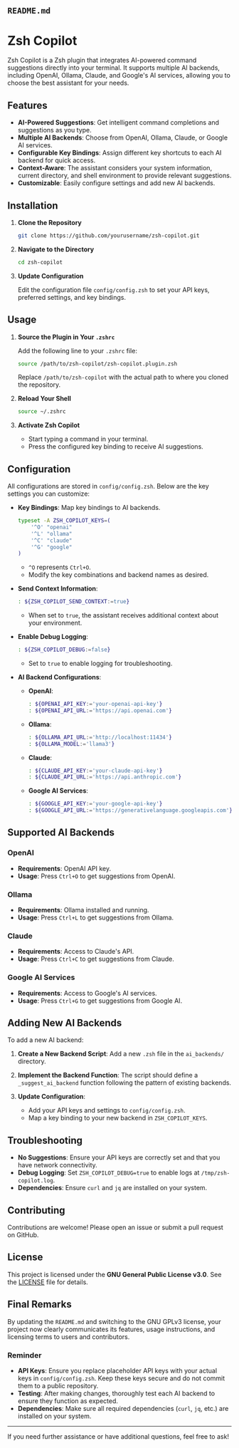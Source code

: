
## `README.md`

# Zsh Copilot

Zsh Copilot is a Zsh plugin that integrates AI-powered command suggestions directly into your terminal. It supports multiple AI backends, including OpenAI, Ollama, Claude, and Google's AI services, allowing you to choose the best assistant for your needs.

## Features

- **AI-Powered Suggestions**: Get intelligent command completions and suggestions as you type.
- **Multiple AI Backends**: Choose from OpenAI, Ollama, Claude, or Google AI services.
- **Configurable Key Bindings**: Assign different key shortcuts to each AI backend for quick access.
- **Context-Aware**: The assistant considers your system information, current directory, and shell environment to provide relevant suggestions.
- **Customizable**: Easily configure settings and add new AI backends.

## Installation

1. **Clone the Repository**

   ```bash
   git clone https://github.com/yourusername/zsh-copilot.git
   ```

2. **Navigate to the Directory**

   ```bash
   cd zsh-copilot
   ```

3. **Update Configuration**

   Edit the configuration file `config/config.zsh` to set your API keys, preferred settings, and key bindings.

## Usage

1. **Source the Plugin in Your `.zshrc`**

   Add the following line to your `.zshrc` file:

   ```zsh
   source /path/to/zsh-copilot/zsh-copilot.plugin.zsh
   ```

   Replace `/path/to/zsh-copilot` with the actual path to where you cloned the repository.

2. **Reload Your Shell**

   ```bash
   source ~/.zshrc
   ```

3. **Activate Zsh Copilot**

   - Start typing a command in your terminal.
   - Press the configured key binding to receive AI suggestions.

## Configuration

All configurations are stored in `config/config.zsh`. Below are the key settings you can customize:

- **Key Bindings**: Map key bindings to AI backends.

  ```zsh
  typeset -A ZSH_COPILOT_KEYS=(
      '^O' "openai"
      '^L' "ollama"
      '^C' "claude"
      '^G' "google"
  )
  ```

  - `^O` represents `Ctrl+O`.
  - Modify the key combinations and backend names as desired.

- **Send Context Information**:

  ```zsh
  : ${ZSH_COPILOT_SEND_CONTEXT:=true}
  ```

  - When set to `true`, the assistant receives additional context about your environment.

- **Enable Debug Logging**:

  ```zsh
  : ${ZSH_COPILOT_DEBUG:=false}
  ```

  - Set to `true` to enable logging for troubleshooting.

- **AI Backend Configurations**:

  - **OpenAI**:

    ```zsh
    : ${OPENAI_API_KEY:='your-openai-api-key'}
    : ${OPENAI_API_URL:='https://api.openai.com'}
    ```

  - **Ollama**:

    ```zsh
    : ${OLLAMA_API_URL:='http://localhost:11434'}
    : ${OLLAMA_MODEL:='llama3'}
    ```

  - **Claude**:

    ```zsh
    : ${CLAUDE_API_KEY:='your-claude-api-key'}
    : ${CLAUDE_API_URL:='https://api.anthropic.com'}
    ```

  - **Google AI Services**:

    ```zsh
    : ${GOOGLE_API_KEY:='your-google-api-key'}
    : ${GOOGLE_API_URL:='https://generativelanguage.googleapis.com'}
    ```

## Supported AI Backends

### OpenAI

- **Requirements**: OpenAI API key.
- **Usage**: Press `Ctrl+O` to get suggestions from OpenAI.

### Ollama

- **Requirements**: Ollama installed and running.
- **Usage**: Press `Ctrl+L` to get suggestions from Ollama.

### Claude

- **Requirements**: Access to Claude's API.
- **Usage**: Press `Ctrl+C` to get suggestions from Claude.

### Google AI Services

- **Requirements**: Access to Google's AI services.
- **Usage**: Press `Ctrl+G` to get suggestions from Google AI.

## Adding New AI Backends

To add a new AI backend:

1. **Create a New Backend Script**: Add a new `.zsh` file in the `ai_backends/` directory.

2. **Implement the Backend Function**: The script should define a `_suggest_ai_backend` function following the pattern of existing backends.

3. **Update Configuration**:

   - Add your API keys and settings to `config/config.zsh`.
   - Map a key binding to your new backend in `ZSH_COPILOT_KEYS`.

## Troubleshooting

- **No Suggestions**: Ensure your API keys are correctly set and that you have network connectivity.
- **Debug Logging**: Set `ZSH_COPILOT_DEBUG=true` to enable logs at `/tmp/zsh-copilot.log`.
- **Dependencies**: Ensure `curl` and `jq` are installed on your system.

## Contributing

Contributions are welcome! Please open an issue or submit a pull request on GitHub.

## License

This project is licensed under the **GNU General Public License v3.0**. See the [LICENSE](LICENSE) file for details.

## Final Remarks

By updating the `README.md` and switching to the GNU GPLv3 license, your project now clearly communicates its features, usage instructions, and licensing terms to users and contributors.

### Reminder

- **API Keys**: Ensure you replace placeholder API keys with your actual keys in `config/config.zsh`. Keep these keys secure and do not commit them to a public repository.
- **Testing**: After making changes, thoroughly test each AI backend to ensure they function as expected.
- **Dependencies**: Make sure all required dependencies (`curl`, `jq`, etc.) are installed on your system.

---

If you need further assistance or have additional questions, feel free to ask!